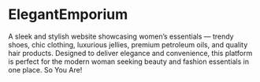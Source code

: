 # ElegantEmporium
A sleek and stylish website showcasing women’s essentials — trendy shoes, chic clothing, luxurious jellies, premium petroleum oils, and quality hair products. Designed to deliver elegance and convenience, this platform is perfect for the modern woman seeking beauty and fashion essentials in one place. So You Are!
